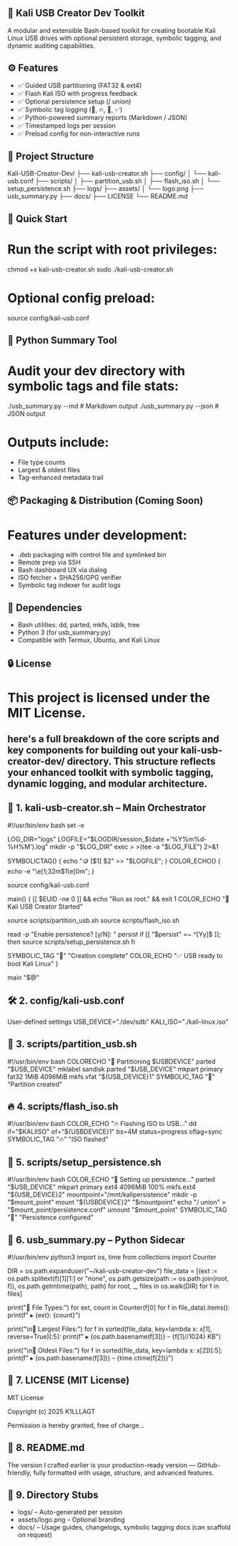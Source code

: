 ## 🔧 Kali USB Creator Dev Toolkit

A modular and extensible Bash-based toolkit for creating bootable Kali Linux USB drives with optional persistent storage, symbolic tagging, and dynamic auditing capabilities.

###

## ⚙️ Features

- ✅ Guided USB partitioning (FAT32 & ext4)
- ✅ Flash Kali ISO with progress feedback
- ✅ Optional persistence setup (/ union)
- ✅ Symbolic tag logging (🧱, 🔥, 💾, ✅)
- ✅ Python-powered summary reports (Markdown / JSON)
- ✅ Timestamped logs per session
- ✅ Preload config for non-interactive runs

###

## 📂 Project Structure

Kali-USB-Creator-Dev/
├── kali-usb-creator.sh
├── config/
│   └── kali-usb.conf
├── scripts/
│   ├── partition_usb.sh
│   ├── flash_iso.sh
│   └── setup_persistence.sh
├── logs/
├── assets/
│   └── logo.png
├── usb_summary.py
├── docs/
├── LICENSE
└── README.md



## 🚀 Quick Start

# Run the script with root privileges:

chmod +x kali-usb-creator.sh
sudo ./kali-usb-creator.sh


# Optional config preload:

source config/kali-usb.conf



## 🧠 Python Summary Tool

# Audit your dev directory with symbolic tags and file stats:

./usb_summary.py --md        # Markdown output
./usb_summary.py --json      # JSON output


# Outputs include:
- File type counts
- Largest & oldest files
- Tag-enhanced metadata trail


## 📦 Packaging & Distribution (Coming Soon)

# Features under development:

- .deb packaging with control file and symlinked bin
- Remote prep via SSH
- Bash dashboard UX via dialog
- ISO fetcher + SHA256/GPG verifier
- Symbolic tag indexer for audit logs


## 🧰 Dependencies

- Bash utilities: dd, parted, mkfs, lsblk, tree
- Python 3 (for usb_summary.py)
- Compatible with Termux, Ubuntu, and Kali Linux


## 🔒 License

# This project is licensed under the MIT License.


## here's a full breakdown of the core scripts and key components for building out your kali-usb-creator-dev/ directory. This structure reflects your enhanced toolkit with symbolic tagging, dynamic logging, and modular architecture.


## 🧩 1. kali-usb-creator.sh – Main Orchestrator

#!/usr/bin/env bash
set -e

LOG_DIR="logs"
LOGFILE="$LOGDIR/session_$(date +'%Y%m%d-%H%M').log"
mkdir -p "$LOG_DIR"
exec > >(tee -a "$LOG_FILE") 2>&1

SYMBOLICTAG() { echo "🪙 [$1] $2" >> "$LOGFILE"; }
COLOR_ECHO() { echo -e "\e[1;32m$1\e[0m"; }

source config/kali-usb.conf

main() {
  [[ $EUID -ne 0 ]] && echo "Run as root." && exit 1
  COLOR_ECHO "🚀 Kali USB Creator Started"

  source scripts/partition_usb.sh
  source scripts/flash_iso.sh

  read -p "Enable persistence? [y/N]: " persist
  if [[ "$persist" =~ ^[Yy]$ ]]; then
    source scripts/setup_persistence.sh
  fi

  SYMBOLIC_TAG "🎉" "Creation complete"
  COLOR_ECHO "✅ USB ready to boot Kali Linux"
}

main "$@"



## 🛠️ 2. config/kali-usb.conf

User-defined settings
USB_DEVICE="./dev/sdb"
KALI_ISO="./kali-linux.iso"



## 🔧 3. scripts/partition_usb.sh

#!/usr/bin/env bash
COLORECHO "🧱 Partitioning $USBDEVICE"
parted "$USB_DEVICE" mklabel sandisk
parted "$USB_DEVICE" mkpart primary fat32 1MiB 4096MiB
mkfs.vfat "${USB_DEVICE}1"
SYMBOLIC_TAG "🧱" "Partition created"



## 🔥 4. scripts/flash_iso.sh

#!/usr/bin/env bash
COLOR_ECHO "🔥 Flashing ISO to USB..."
dd if="$KALIISO" of="${USBDEVICE}1" bs=4M status=progress oflag=sync
SYMBOLIC_TAG "🔥" "ISO flashed"



## 💾 5. scripts/setup_persistence.sh

#!/usr/bin/env bash
COLOR_ECHO "💾 Setting up persistence..."
parted "$USB_DEVICE" mkpart primary ext4 4096MiB 100%
mkfs.ext4 "${USB_DEVICE}2"
mountpoint="/mnt/kalipersistence"
mkdir -p "$mount_point"
mount "${USBDEVICE}2" "$mountpoint"
echo "/ union" > "$mount_point/persistence.conf"
umount "$mount_point"
SYMBOLIC_TAG "💾" "Persistence configured"



## 🐍 6. usb_summary.py – Python Sidecar

#!/usr/bin/env python3
import os, time
from collections import Counter

DIR = os.path.expanduser("~/kali-usb-creator-dev")
file_data = [(ext := os.path.splitext(f)[1][1:] or "none",
              os.path.getsize(path := os.path.join(root, f)),
              os.path.getmtime(path),
              path)
             for root, _, files in os.walk(DIR)
             for f in files]

print("🔹 File Types:")
for ext, count in Counter(f[0] for f in file_data).items():
    print(f"  ▸ {ext}: {count}")

print("\n🔹 Largest Files:")
for f in sorted(file_data, key=lambda x: x[1], reverse=True)[:5]:
    print(f"  ▸ {os.path.basename(f[3])} – {f[1]//1024} KB")

print("\n🔹 Oldest Files:")
for f in sorted(file_data, key=lambda x: x[2])[:5]:
    print(f"  ▸ {os.path.basename(f[3])} – {time.ctime(f[2])}")



## 📝 7. LICENSE (MIT License)


MIT License

Copyright (c) 2025 K1LLLAGT

Permission is hereby granted, free of charge...



## 📘 8. README.md

The version I crafted earlier is your production-ready version — GitHub-friendly, fully formatted with usage, structure, and advanced features.


## 🧱 9. Directory Stubs

- logs/ – Auto-generated per session
- assets/logo.png – Optional branding
- docs/ – Usage guides, changelogs, symbolic tagging docs (can scaffold on request)
